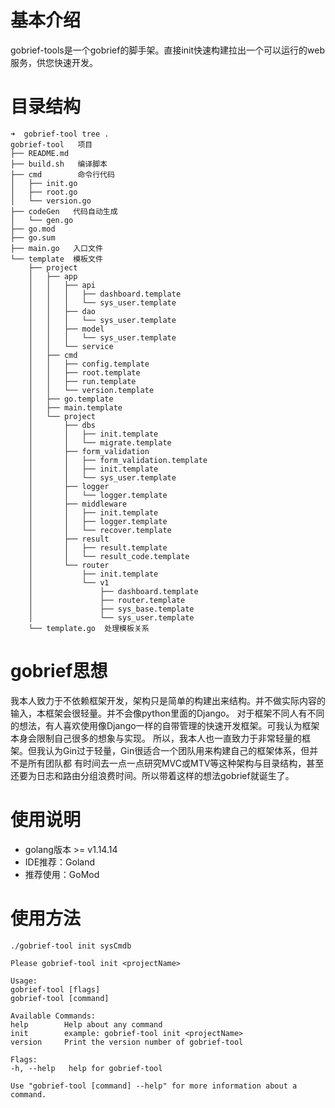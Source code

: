 # 基本介绍
gobrief-tools是一个gobrief的脚手架。直接init快速构建拉出一个可以运行的web服务，供您快速开发。

# 目录结构
```
➜  gobrief-tool tree .               
gobrief-tool   项目
├── README.md  
├── build.sh   编译脚本
├── cmd        命令行代码
│   ├── init.go
│   ├── root.go
│   └── version.go
├── codeGen   代码自动生成
│   └── gen.go   
├── go.mod
├── go.sum
├── main.go   入口文件
└── template  模板文件
    ├── project
    │   ├── app
    │   │   ├── api
    │   │   │   ├── dashboard.template
    │   │   │   └── sys_user.template
    │   │   ├── dao
    │   │   │   └── sys_user.template
    │   │   ├── model
    │   │   │   └── sys_user.template
    │   │   └── service
    │   ├── cmd
    │   │   ├── config.template
    │   │   ├── root.template
    │   │   ├── run.template
    │   │   └── version.template
    │   ├── go.template
    │   ├── main.template
    │   └── project
    │       ├── dbs
    │       │   ├── init.template
    │       │   └── migrate.template
    │       ├── form_validation
    │       │   ├── form_validation.template
    │       │   ├── init.template
    │       │   └── sys_user.template
    │       ├── logger
    │       │   └── logger.template
    │       ├── middleware
    │       │   ├── init.template
    │       │   ├── logger.template
    │       │   └── recover.template
    │       ├── result
    │       │   ├── result.template
    │       │   └── result_code.template
    │       └── router
    │           ├── init.template
    │           └── v1
    │               ├── dashboard.template
    │               ├── router.template
    │               ├── sys_base.template
    │               └── sys_user.template
    └── template.go  处理模板关系
```

# gobrief思想
我本人致力于不依赖框架开发，架构只是简单的构建出来结构。并不做实际内容的输入，本框架会很轻量。并不会像python里面的Django。
对于框架不同人有不同的想法，有人喜欢使用像Django一样的自带管理的快速开发框架。可我认为框架本身会限制自己很多的想象与实现。
所以，我本人也一直致力于非常轻量的框架。但我认为Gin过于轻量，Gin很适合一个团队用来构建自己的框架体系，但并不是所有团队都
有时间去一点一点研究MVC或MTV等这种架构与目录结构，甚至还要为日志和路由分组浪费时间。所以带着这样的想法gobrief就诞生了。

# 使用说明
- golang版本 >= v1.14.14
- IDE推荐：Goland
- 推荐使用：GoMod

# 使用方法
`./gobrief-tool init sysCmdb`
```
Please gobrief-tool init <projectName>

Usage:
gobrief-tool [flags]
gobrief-tool [command]

Available Commands:
help        Help about any command
init        example: gobrief-tool init <projectName>
version     Print the version number of gobrief-tool

Flags:
-h, --help   help for gobrief-tool

Use "gobrief-tool [command] --help" for more information about a command.
```
